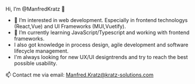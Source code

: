 Hi, I’m @ManfredKratz 👋 
- 👀 I’m interested in web development. Especially in frontend technologys (React,Vue) and UI Frameworks (MUI,Vuetify).
- 🌱 I’m currently learning JavaScript/Typescript and working with frontend frameworks.
- I also got knowledge in process design, agile development and software lifecycle management.
- I'm always looking for new UX/UI designtrends and try to reach the best possible usability.

📫 Contact me via email: Manfred.Kratz@kratz-solutions.com

<!---
ManfredKratz/ManfredKratz is a ✨ special ✨ repository because its `README.md` (this file) appears on your GitHub profile.
You can click the Preview link to take a look at your changes.
--->
